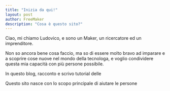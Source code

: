 ```yaml
---
title: "Inizia da qui!"
layout: post
author: FreeMaker
description: "Cosa è questo sito?"
---
```


Ciao,
mi chiamo Ludovico, e sono un Maker, un ricercatore ed un imprenditore.

Non so ancora bene cosa faccio, ma so di essere molto bravo ad imparare e a
scoprire cose nuove nel mondo della tecnologa, e voglio condividere questa mia
capacità con più persone possibile.

In questo blog, racconto e scrivo tutorial delle

Questo sito nasce con lo scopo principale di aiutare le persone
